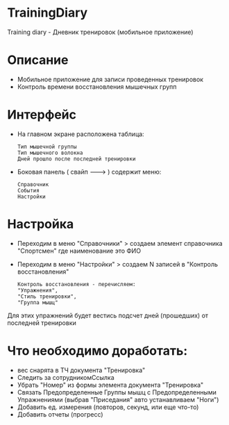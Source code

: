 # TrainingDiary
Training diary - Дневник тренировок (мобильное приложение)

# Описание
* Мобильное приложение для записи проведенных тренировок
* Контроль времени восстановления мышечных групп

# Интерфейс
* На главном экране расположена таблица:

      Тип мышечной группы
      Тип мышечного волокна
      Дней прошло после последней тренировки
      
* Боковая панель ( свайп ---> ) содержит меню:

      Справочник
      События
      Настройки
      
# Настройка
* Переходим в меню "Справочники" > создаем элемент справочника "Спортсмен" где наименование это ФИО
* Переходим в меню "Настройки"   > создаем N записей в "Контроль восстановления"

      Контроль восстановления - перечисляем: 
      "Упражнения",
      "Стиль тренировки",
      "Группа мышц"
      
Для этих упражнений будет вестись подсчет дней (прошедших) от последней тренировки

# Что необходимо доработать:
* вес снарята в ТЧ документа "Тренировка"
* Следить за сотрудникомСсылка
* Убрать "Номер" из формы элемента документа "Тренировка"
* Связать Предопределенные Группы мышц с Предопределенными Упражнениями (выбрав "Приседания" авто устанавливаем "Ноги")
* Добавить ед. измерения (повторов, секунд, или еще что-то)
* Добавить отчеты (прогресс)
